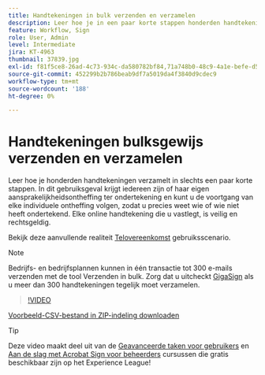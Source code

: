 ```yaml
---
title: Handtekeningen in bulk verzenden en verzamelen
description: Leer hoe je in een paar korte stappen honderden handtekeningen tegelijk verzamelt voor elk document
feature: Workflow, Sign
role: User, Admin
level: Intermediate
jira: KT-4963
thumbnail: 37839.jpg
exl-id: f81f5ce8-26ad-4c73-934c-da580782bf84,71a748b0-48c9-4a1e-befe-d5f311d6c05e
source-git-commit: 452299b2b786beab9df7a5019da4f3840d9cdec9
workflow-type: tm+mt
source-wordcount: '188'
ht-degree: 0%

---
```


# Handtekeningen bulksgewijs verzenden en verzamelen

Leer hoe je honderden handtekeningen verzamelt in slechts een paar korte stappen. In dit gebruiksgeval krijgt iedereen zijn of haar eigen aansprakelijkheidsontheffing ter ondertekening en kunt u de voortgang van elke individuele ontheffing volgen, zodat u precies weet wie of wie niet heeft ondertekend. Elke online handtekening die u vastlegt, is veilig en rechtsgeldig.

Bekijk deze aanvullende realiteit [Telovereenkomst](https://experienceleague.adobe.com/docs/document-cloud-learn/sign-learning-hub/expand/recipes/gov/usecasegovtelework.html?lang=en) gebruiksscenario.

>[!NOTE]
>
>Bedrijfs- en bedrijfsplannen kunnen in één transactie tot 300 e-mails verzenden met de tool Verzenden in bulk. Zorg dat u uitcheckt [GigaSign](https://experienceleague.adobe.com/docs/document-cloud-learn/sign-learning-hub/develop/custom/gigasign.html?lang=en) als u meer dan 300 handtekeningen tegelijk moet verzamelen.

>[!VIDEO](https://video.tv.adobe.com/v/33655?quality=12&learn=on&hidetitle=true)

[Voorbeeld-CSV-bestand in ZIP-indeling downloaden](../assets/megasign_merge_sample.zip)

>[!TIP]
>
>Deze video maakt deel uit van de [Geavanceerde taken voor gebruikers](https://experienceleague.adobe.com/?recommended=Sign-U-1-2020.3) en [Aan de slag met Acrobat Sign voor beheerders](https://experienceleague.adobe.com/?recommended=Sign-A-1-2020.2) cursussen die gratis beschikbaar zijn op het Experience League!
